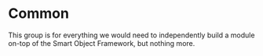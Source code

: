 # Common

This group is for everything we would need to independently build a module on-top of the Smart Object Framework, but nothing more.
